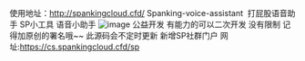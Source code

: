 使用地址：http://spankingcloud.cfd/
Spanking-voice-assistant  
打屁股语音助手
SP小工具  语音小助手
![image](https://github.com/user-attachments/assets/3e715380-87b3-4363-9789-8efc7870f0a0)
公益开发 有能力的可以二次开发 没有限制 记得加原创的署名哦~~
此源码会不定时更新
新增SP社群门户 网址:https://cs.spankingcloud.cfd/sp
